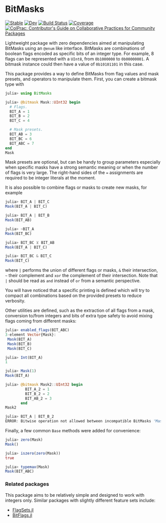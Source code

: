 # BitMasks

[![Stable](https://img.shields.io/badge/docs-stable-blue.svg)](https://serenity4.github.io/BitMasks.jl/stable/)
[![Dev](https://img.shields.io/badge/docs-dev-blue.svg)](https://serenity4.github.io/BitMasks.jl/dev/)
[![Build Status](https://github.com/serenity4/BitMasks.jl/actions/workflows/CI.yml/badge.svg?branch=main)](https://github.com/serenity4/BitMasks.jl/actions/workflows/CI.yml?query=branch%3Amain)
[![Coverage](https://codecov.io/gh/serenity4/BitMasks.jl/branch/main/graph/badge.svg)](https://codecov.io/gh/serenity4/BitMasks.jl)
[![ColPrac: Contributor's Guide on Collaborative Practices for Community Packages](https://img.shields.io/badge/ColPrac-Contributor's%20Guide-blueviolet)](https://github.com/SciML/ColPrac)

Lightweight package with zero dependencies aimed at manipulating BitMasks using an `@enum` like interface. BitMasks are combinations of boolean flags encoded as specific bits of an integer type. For example, 8 flags can be represented with a `UInt8`, from `0b1000000` to `0b00000001`. A bitmask instance could then have a value of `0b10101101` in this case.

This package provides a way to define BitMasks from flag values and mask presets, and operators to manipulate them. First, you can create a bitmask type with

```julia
julia> using BitMasks

julia> @bitmask Mask::UInt32 begin
  # Flags.
  BIT_A = 1
  BIT_B = 2
  BIT_C = 4

  # Mask presets.
  BIT_AB = 3
  BIT_BC = 6
  BIT_ABC = 7
end
Mask
```

Mask presets are optional, but can be handy to group parameters especially when specific masks have a strong semantic meaning or when the number of flags is very large. The right-hand sides of the `=` assignments are required to be integer literals at the moment.

It is also possible to combine flags or masks to create new masks, for example

```julia
julia> BIT_A | BIT_C
Mask(BIT_A | BIT_C)

julia> BIT_A | BIT_B
Mask(BIT_AB)

julia> ~BIT_A
Mask(BIT_BC)

julia> BIT_BC ⊻ BIT_AB
Mask(BIT_A | BIT_C)

julia> BIT_BC & BIT_C
Mask(BIT_C)
```

where `|` performs the union of different flags or masks, `&` their intersection, `~` their complement and `xor` the complement of their intersection. Note that `|` should be read as `and` instead of `or` from a semantic perspective.

You will have noticed that a specific printing is defined which will try to compact all combinations based on the provided presets to reduce verbosity.

Other utilities are defined, such as the extraction of all flags from a mask, conversion to/from integers and bits of extra type safety to avoid mixing flags coming from different masks:

```julia
julia> enabled_flags(BIT_ABC)
3-element Vector{Mask}:
 Mask(BIT_A)
 Mask(BIT_B)
 Mask(BIT_C)

julia> Int(BIT_A)
1

julia> Mask(1)
Mask(BIT_A)

julia> @bitmask Mask2::UInt32 begin
         BIT_A_2 = 1
         BIT_B_2 = 2
         BIT_AB_2 = 3
       end
Mask2

julia> BIT_A | BIT_B_2
ERROR: Bitwise operation not allowed between incompatible BitMasks 'Mask', 'Mask2'
```

Finally, a few common `Base` methods were added for convenience:

```julia
julia> zero(Mask)
Mask()

julia> iszero(zero(Mask))
true

julia> typemax(Mask)
Mask(BIT_ABC)
```

### Related packages

This package aims to be relatively simple and designed to work with integers only. Similar packages with slightly different feature sets include:
- [FlagSets.jl](https://github.com/jessymilare/FlagSets.jl)
- [BitFlags.jl](https://github.com/jmert/BitFlags.jl)
